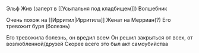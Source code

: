 Эльф
Жив (заперт в [[Усыпальня под кладбищем]])
Волшебник

Очень похож на [[Ирритил|Ирритила]]
Женат на Мерриан(?)
Его тревожит буря (болезнь)

Его тревожила болезнь, он вредил всем
Он решил закрыться от всех, от возлюбленной/друзей
Скорее всего это был акт самоубийства